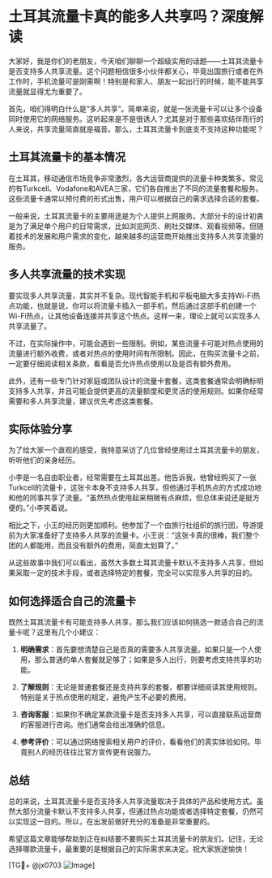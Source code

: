 # 土耳其流量卡真的能多人共享吗？深度解读

大家好，我是你们的老朋友，今天咱们聊聊一个超级实用的话题——土耳其流量卡是否支持多人共享流量。这个问题相信很多小伙伴都关心，毕竟出国旅行或者在外工作时，手机流量可是刚需啊！特别是和家人、朋友一起出行的时候，能不能共享流量就显得尤为重要了。

首先，咱们得明白什么是“多人共享”。简单来说，就是一张流量卡可以让多个设备同时使用它的网络服务。这听起来是不是很诱人？尤其是对于那些喜欢结伴而行的人来说，共享流量简直就是福音。那么，土耳其流量卡到底支不支持这种功能呢？

## 土耳其流量卡的基本情况

在土耳其，移动通信市场竞争非常激烈，各大运营商提供的流量卡种类繁多。常见的有Turkcell、Vodafone和AVEA三家，它们各自推出了不同的流量套餐和服务。这些流量卡通常以预付费的形式出售，用户可以根据自己的需求选择合适的套餐。

一般来说，土耳其流量卡的主要用途是为个人提供上网服务。大部分卡的设计初衷是为了满足单个用户的日常需求，比如浏览网页、刷社交媒体、观看视频等。但随着技术的发展和用户需求的变化，越来越多的运营商开始推出支持多人共享流量的服务。

## 多人共享流量的技术实现

要实现多人共享流量，其实并不复杂。现代智能手机和平板电脑大多支持Wi-Fi热点功能，也就是说，你可以将流量卡插入一部手机，然后通过这部手机创建一个Wi-Fi热点，让其他设备连接并共享这个热点。这样一来，理论上就可以实现多人共享流量了。

不过，在实际操作中，可能会遇到一些限制。例如，某些流量卡可能对热点使用的流量进行额外收费，或者对热点的使用时间有所限制。因此，在购买流量卡之前，一定要仔细阅读相关条款，看看是否允许热点使用以及是否有额外费用。

此外，还有一些专门针对家庭或团队设计的流量卡套餐，这类套餐通常会明确标明支持多人共享，并且可能会提供更高的流量额度和更灵活的使用规则。如果你经常需要和多人共享流量，建议优先考虑这类套餐。

## 实际体验分享

为了给大家一个直观的感受，我特意采访了几位曾经使用过土耳其流量卡的朋友，听听他们的亲身经历。

小李是一名自由职业者，经常需要在土耳其出差。他告诉我，他曾经购买了一张Turkcell的流量卡，这张卡本身不支持多人共享，但他通过手机热点的方式成功地和他的同事共享了流量。“虽然热点使用起来稍微有点麻烦，但总体来说还是挺方便的。”小李笑着说。

相比之下，小王的经历则更加顺利。他参加了一个由旅行社组织的旅行团，导游提前为大家准备好了支持多人共享的流量卡。小王说：“这张卡真的很棒，我们整个团的人都能用，而且没有额外的费用，简直太划算了。”

从这些故事中我们可以看出，虽然大多数土耳其流量卡默认不支持多人共享，但如果采取一定的技术手段，或者选择特定的套餐，完全可以实现多人共享的目的。

## 如何选择适合自己的流量卡

既然土耳其流量卡有可能支持多人共享，那么我们应该如何挑选一款适合自己的流量卡呢？这里有几个小建议：

1. **明确需求**：首先要想清楚自己是否真的需要多人共享流量。如果只是一个人使用，那么普通的单人套餐就足够了；如果是多人出行，则要考虑支持共享的功能。

2. **了解规则**：无论是普通套餐还是支持共享的套餐，都要详细阅读其使用规则。特别是关于热点使用的规定，避免产生不必要的费用。

3. **咨询客服**：如果你不确定某款流量卡是否支持多人共享，可以直接联系运营商的客服进行咨询。他们通常会给出准确的信息。

4. **参考评价**：可以通过网络搜索相关用户的评价，看看他们的真实体验如何。毕竟别人的经历往往比官方宣传更有说服力。

## 总结

总的来说，土耳其流量卡是否支持多人共享流量取决于具体的产品和使用方式。虽然大部分流量卡默认不支持多人共享，但通过热点功能或者选择特定套餐，仍然可以实现这一目的。所以，在出发前做好充分的准备是非常重要的。

希望这篇文章能够帮助到正在纠结要不要购买土耳其流量卡的朋友们。记住，无论选择哪款流量卡，最重要的是根据自己的实际需求来决定。祝大家旅途愉快！

[TG💪+ @jx0703 ![Image](https://github.com/user-attachments/assets/dbca1d08-cadb-493c-b0ec-ad6f7a83f270)]